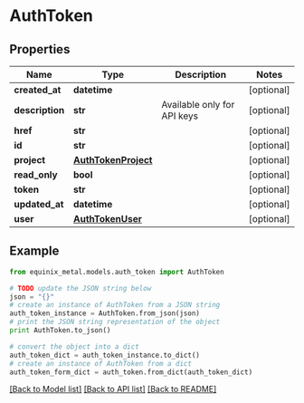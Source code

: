 # AuthToken


## Properties
Name | Type | Description | Notes
------------ | ------------- | ------------- | -------------
**created_at** | **datetime** |  | [optional] 
**description** | **str** | Available only for API keys | [optional] 
**href** | **str** |  | [optional] 
**id** | **str** |  | [optional] 
**project** | [**AuthTokenProject**](AuthTokenProject.md) |  | [optional] 
**read_only** | **bool** |  | [optional] 
**token** | **str** |  | [optional] 
**updated_at** | **datetime** |  | [optional] 
**user** | [**AuthTokenUser**](AuthTokenUser.md) |  | [optional] 

## Example

```python
from equinix_metal.models.auth_token import AuthToken

# TODO update the JSON string below
json = "{}"
# create an instance of AuthToken from a JSON string
auth_token_instance = AuthToken.from_json(json)
# print the JSON string representation of the object
print AuthToken.to_json()

# convert the object into a dict
auth_token_dict = auth_token_instance.to_dict()
# create an instance of AuthToken from a dict
auth_token_form_dict = auth_token.from_dict(auth_token_dict)
```
[[Back to Model list]](../README.md#documentation-for-models) [[Back to API list]](../README.md#documentation-for-api-endpoints) [[Back to README]](../README.md)



